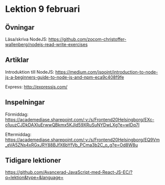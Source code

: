 # Lektion 9 februari

## Övningar

Läsa/skriva NodeJS: https://github.com/zocom-christoffer-wallenberg/nodejs-read-write-exercises

## Artiklar

Introduktion till NodeJS: https://medium.com/jspoint/introduction-to-node-js-a-beginners-guide-to-node-js-and-npm-eca9c408f9fe

Express: http://expressjs.com/

## Inspelningar

Förmiddag: https://academediase.sharepoint.com/:v:/s/Frontend20Helsingborg/EXc-o1uuzCJDkDAXluErwwQBkmx5KJId59XRuSuNYDwLXg?e=wIDq7I

Eftermiddag: https://academediase.sharepoint.com/:v:/s/Frontend20Helsingborg/EQ9Vm_eVA5ZNs4xRGxJRY88BJfX6bYfVb_PCma3b2C_o_g?e=Od8W8u

## Tidigare lektioner

https://github.com/Avancerad-JavaScript-med-React-JS-EC/?q=lektion&type=&language=